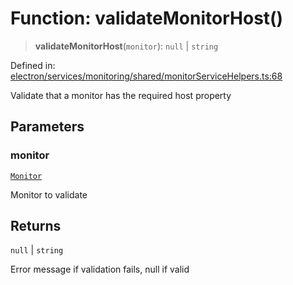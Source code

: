 # Function: validateMonitorHost()

> **validateMonitorHost**(`monitor`): `null` \| `string`

Defined in: [electron/services/monitoring/shared/monitorServiceHelpers.ts:68](https://github.com/Nick2bad4u/Uptime-Watcher/blob/main/electron/services/monitoring/shared/monitorServiceHelpers.ts#L68)

Validate that a monitor has the required host property

## Parameters

### monitor

[`Monitor`](../../../../../../shared/types/interfaces/Monitor.md)

Monitor to validate

## Returns

`null` \| `string`

Error message if validation fails, null if valid
